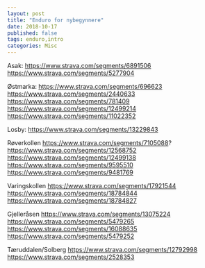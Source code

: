 ```yaml
---
layout: post
title: "Enduro for nybegynnere"
date: 2018-10-17
published: false
tags: enduro,intro
categories: Misc
---
```


Asak: 
https://www.strava.com/segments/6891506
https://www.strava.com/segments/5277904

Østmarka:
https://www.strava.com/segments/696623
https://www.strava.com/segments/2440633
https://www.strava.com/segments/781409
https://www.strava.com/segments/12499214
https://www.strava.com/segments/11022352

Losby:
https://www.strava.com/segments/13229843

Røverkollen
https://www.strava.com/segments/7105088?
https://www.strava.com/segments/12568752
https://www.strava.com/segments/12499138
https://www.strava.com/segments/9595510
https://www.strava.com/segments/9481769

Varingskollen
https://www.strava.com/segments/17921544
https://www.strava.com/segments/18784844
https://www.strava.com/segments/18784827

Gjelleråsen
https://www.strava.com/segments/13075224
https://www.strava.com/segments/5479265
https://www.strava.com/segments/16088635
https://www.strava.com/segments/5479252

Tæruddalen/Solberg
https://www.strava.com/segments/12792998
https://www.strava.com/segments/2528353
